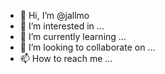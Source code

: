 - 👋 Hi, I’m @jallmo
- 👀 I’m interested in ...
- 🌱 I’m currently learning ...
- 💞️ I’m looking to collaborate on ...
- 📫 How to reach me ...

<!---
jallmo/jallmo is a ✨ special ✨ repository because its `README.md` (this file) appears on your GitHub profile.
You can click the Preview link to take a look at your changes.
--->

